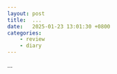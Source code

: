 ```yaml
---
layout: post
title:  ...
date:   2025-01-23 13:01:30 +0800
categories: 
    - review
    - diary
---
```


...